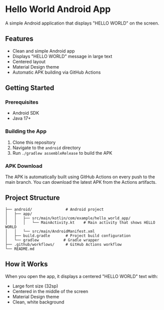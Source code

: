 # Hello World Android App

A simple Android application that displays "HELLO WORLD" on the screen.

## Features

- Clean and simple Android app
- Displays "HELLO WORLD" message in large text
- Centered layout
- Material Design theme
- Automatic APK building via GitHub Actions

## Getting Started

### Prerequisites

- Android SDK
- Java 17+

### Building the App

1. Clone this repository
2. Navigate to the `android` directory
3. Run `./gradlew assembleRelease` to build the APK

### APK Download

The APK is automatically built using GitHub Actions on every push to the main branch. You can download the latest APK from the Actions artifacts.

## Project Structure

```
├── android/               # Android project
│   ├── app/
│   │   ├── src/main/kotlin/com/example/hello_world_app/
│   │   │   └── MainActivity.kt    # Main activity that shows HELLO WORLD
│   │   └── src/main/AndroidManifest.xml
│   ├── build.gradle       # Project build configuration
│   └── gradlew           # Gradle wrapper
├── .github/workflows/     # GitHub Actions workflow
└── README.md
```

## How it Works

When you open the app, it displays a centered "HELLO WORLD" text with:
- Large font size (32sp)
- Centered in the middle of the screen
- Material Design theme
- Clean, white background
